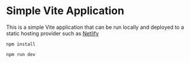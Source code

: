 # Simple Vite Application

This is a simple Vite application that can be run locally and deployed to a static hosting provider such as [Netlify](https://www.netlify.com/)

```
npm install

npm run dev
```


